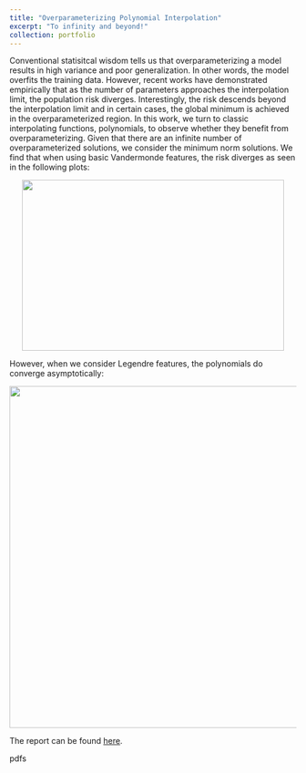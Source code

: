 ```yaml
---
title: "Overparameterizing Polynomial Interpolation"
excerpt: "To infinity and beyond!"
collection: portfolio
---
```


Conventional statisitcal wisdom tells us that overparameterizing a model results in high variance and poor generalization. In other words, the model overfits the training data. However, recent works have demonstrated empirically that as the number of parameters approaches the interpolation limit, the population risk diverges. Interestingly, the risk descends beyond the interpolation limit and in certain cases, the global minimum is achieved in the overparameterized region. In this work, we turn to classic interpolating functions, polynomials, to observe whether they benefit from overparameterizing. Given that there are an infinite number of overparameterized solutions, we consider the minimum norm solutions. We find that when using basic Vandermonde features, the risk diverges as seen in the following plots:

<p align="center">
  <img width="460" height="300" src="https://ameerd.github.io/images/Vandermonde2.pdf">
</p>

However, when we consider Legendre features, the polynomials do converge asymptotically:

<p align="center">
  <img width="560" height="600" src="https://ameerd.github.io/images/Legendre2.pdf">
</p>

The report can be found [here](https://ameerd.github.io/files/Polynomial_Interpolation_Report.pdf).

pdfs
